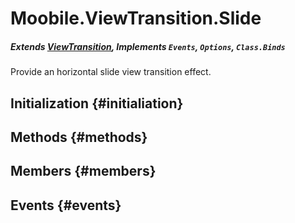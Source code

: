 Moobile.ViewTransition.Slide
================================================================================
##### Extends [ViewTransition](Docs/ViewTransition/ViewTransition.md), Implements `Events`, `Options`, `Class.Binds`

Provide an horizontal slide view transition effect.

Initialization {#initialiation}
--------------------------------------------------------------------------------

Methods {#methods}
--------------------------------------------------------------------------------


Members {#members}
--------------------------------------------------------------------------------


Events {#events}
--------------------------------------------------------------------------------